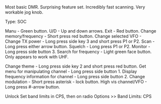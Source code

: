 Most basic DMR. Surprising feature set. Incredibly fast scanning. Very workable jog knob.







Type: SOC

Manu - Green button.
U/D - Up and down arrows.
Exit - Red button.
Change memory/frequency - Short press red button.
Change selected VFO - 
Change TX power -  Long press side key 3 and short press P1 or P2.
Scan - Long press either arrow button.
Squelch - Long press P1 or P2.
Monitor - Long press side button 3.
Search for frequency - Light green face button.  Only appears to work with UHF.



Change theme - Long press side key 2 and short press red button.
Get menu for manipulating channel - Long press side button 1.
Display frequency information for channel - Long press side button 2.
Change modulation - Short press asterisk - lock button.
High vis channel/VFO - Long press #-arrow button.












Unlock
Set band limits in CPS, then on radio Options >> Band Limits: CPS